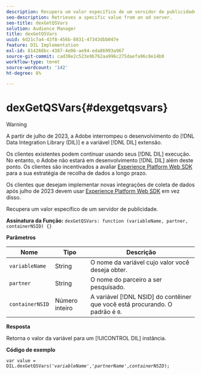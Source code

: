 ```yaml
---
description: Recupera um valor específico de um servidor de publicidade.
seo-description: Retrieves a specific value from an ad server.
seo-title: dexGetQSVars
solution: Audience Manager
title: dexGetQSVars
uuid: 6d21c7a4-43f8-456b-8831-47343dbb047e
feature: DIL Implementation
exl-id: 814268bc-4387-4e06-ae94-eda86993a967
source-git-commit: cad38e2c523e9b762aa996c275daefa96c8e14b0
workflow-type: tm+mt
source-wordcount: '142'
ht-degree: 8%

---
```


# dexGetQSVars{#dexgetqsvars}

>[!WARNING]
>
>A partir de julho de 2023, a Adobe interrompeu o desenvolvimento do [!DNL Data Integration Library (DIL)] e a variável [!DNL DIL] extensão.
>
>Os clientes existentes podem continuar usando seus [!DNL DIL] execução. No entanto, o Adobe não estará em desenvolvimento [!DNL DIL] além deste ponto. Os clientes são incentivados a avaliar [Experience Platform Web SDK](https://experienceleague.adobe.com/docs/experience-platform/edge/home.html?lang=en) para a sua estratégia de recolha de dados a longo prazo.
>
>Os clientes que desejam implementar novas integrações de coleta de dados após julho de 2023 devem usar [Experience Platform Web SDK](https://experienceleague.adobe.com/docs/experience-platform/edge/home.html?lang=en) em vez disso.

Recupera um valor específico de um servidor de publicidade.

**Assinatura da Função:** `dexGetQSVars: function (variableName, partner, containerNSID) {}`

<!-- 

r_dil_get_dexqsvars.xml

 -->

**Parâmetros**

| Nome | Tipo | Descrição |
|---|---|---|
| `variableName` | String   | O nome da variável cujo valor você deseja obter. |
| `partner` | String   | O nome do parceiro a ser pesquisado. |
| `containerNSID` | Número inteiro | A variável [!DNL NSID] do contêiner que você está procurando. O padrão é `0`. |

**Resposta**

Retorna o valor da variável para um [!UICONTROL DIL] instância.

**Código de exemplo**

<pre class="java"><code>var value = DIL.dexGetQSVars('<i>variableName</i>','<i>partnerName</i>',<i>containerNSID</i>);</code></pre>
